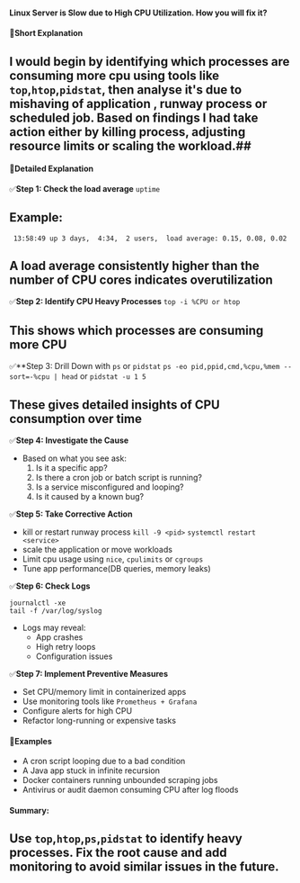 #### Linux Server is Slow due to High CPU Utilization. How you will fix it?

#### 📝Short Explanation 
## I would begin by identifying which processes are consuming more cpu using tools like `top`,`htop`,`pidstat`, then analyse it's due to mishaving of application , runway process or scheduled job. Based on findings I had take action either by killing process, adjusting resource limits or scaling the workload.##

#### 📘Detailed Explanation
✅**Step 1: Check the load average**
`uptime`

## Example:
` 13:58:49 up 3 days,  4:34,  2 users,  load average: 0.15, 0.08, 0.02`

## A load average consistently higher than the number of CPU cores indicates overutilization ##

✅**Step 2: Identify CPU Heavy Processes**
`top -i %CPU or htop`

## This shows which processes are consuming more CPU ##

✅**Step 3: Drill Down with `ps` or `pidstat`
`ps -eo pid,ppid,cmd,%cpu,%mem --sort=-%cpu | head` or
`pidstat -u 1 5`

## These gives detailed insights of CPU consumption over time

✅**Step 4: Investigate the Cause**
- Based on what you see ask:
  1. Is it a specific app?
  2. Is there a cron job or batch script is running?
  3. Is a service misconfigured and looping?
  4. Is it caused by a known bug?

✅**Step 5: Take Corrective Action**
- kill or restart runway process
`kill -9 <pid>`
`systemctl restart <service>`
- scale the application or move workloads
- Limit cpu usage using `nice`, `cpulimits` or `cgroups`
- Tune app performance(DB queries, memory leaks)

✅**Step 6: Check Logs**
```
journalctl -xe
tail -f /var/log/syslog
```
- Logs may reveal:
  - App crashes
  - High retry loops
  - Configuration issues

✅**Step 7: Implement Preventive Measures**
- Set CPU/memory limit in containerized apps
- Use monitoring tools like `Prometheus + Grafana`
- Configure alerts for high CPU
- Refactor long-running or expensive tasks

#### 🧠Examples
- A cron script looping due to a bad condition
- A Java app stuck in infinite recursion
- Docker containers running unbounded scraping jobs
- Antivirus or audit daemon consuming CPU after log floods

#### Summary: 
## Use `top`,`htop`,`ps`,`pidstat` to identify heavy processes. Fix the root cause and add monitoring to avoid similar issues in the future.